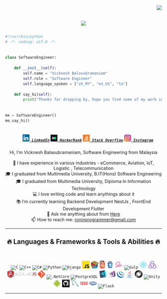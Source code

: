 <img align="right" src="https://visitor-badge.laobi.icu/badge?page_id=roninprogrammer">

<h1 align="center">
  <a href="https://git.io/typing-svg">
    <img src="https://readme-typing-svg.herokuapp.com/?lines=Hello,+There!+👋;This+is+Vicknesh+B....;Nice+to+meet+you!&center=true&size=30">
  </a>
</h1>

```python
#!/usr/bin/python
# -*- coding: utf-8 -*-


class SoftwareEngineer:

    def __init__(self):
        self.name = "Vicknesh Balasubramaniam"
        self.role = "Software Engineer"
        self.language_spoken = ["zh_MY", "en_US", "ta"]

    def say_hi(self):
        print("Thanks for dropping by, hope you find some of my work interesting.")


me = SoftwareEngineer()
me.say_hi()
```

<h5 align="center">
  <code>
    <a href="https://www.linkedin.com/in/vickneshbalasubramaniam/" title="LinkedIn Profile"><img width="22" src="images/linkedin.svg"> LinkedIn</a></code>
  <code><a href="https://www.hackerrank.com/roninprogrammer?" title="HackerRank Profile"><img width="22" src="images/hackerrank.png"> HackerRank</a></code>
  <code><a href="https://stackoverflow.com/users/17338422/vicknesh-balasubramaniam" title="Stack Overflow Profile"><img width="22" src="images/stackoverflow.svg"> Stack Overflow</a></code>
  <code><a href="https://www.instagram.com/vickneshb/" title="Instagram Profile"><img width="22" src="images/instagram.svg"> Instagram</a></code>
</h5>

<p align="center">
  Hi, I'm Vicknesh Balasubramaniam, Software Engineering from Malaysia
  <br>
  <br>
  🔬 I have experience in various industries - eCommerce, Aviation, IoT, Logistic , Telecommunication  
  <br>
  🎓 I graduated from Multimedia University, B.IT(Hons) Software Engineering
  <br>
  🎓 I graduated from Multimedia University, Diploma In Information Technology
  <br>
  💻 I love writing code and learn anythings about it
  <br>
  📚 I’m currently learning Backend Development NestJs , FrontEnd Development Flutter 
  <br>
  💬 Ask me anything about from <a href="https://github.com/roninprogrammer/roninprogrammer/issues" title="Issues">Here</a>
  <br>
  📫 How to reach me: <a href="mailto: roninprogrammer@gmail.com">roninprogrammer@gmail.com</a>
</p>

<hr>
<h2 align="center">🔥 Languages & Frameworks & Tools & Abilities 🔥</h2>
<br>
<p align="center">
  <code><img title="C" height="25" src="images/c.svg"></code>
  <code><img title="C++" height="25" src="images/cpp.svg"></code>
  <code><img title="C#" height="25" src="images/cSharp.svg"></code>
  <code><img title="Python" height="25" src="images/python-original.svg"></code>
  <code><img title="Django" height="25" src="images/django.png"></code>
  <code><img title="Javascript" height="25" src="images/javascript.svg"></code>
  <code><img title="Problem Solving" height="25" src="images/problemSolving.png"></code>
  <code><img title="HTML5" height="25" src="images/html5.svg"></code>
  <code><img title="CSS" height="25" src="images/css.svg"></code>
  <code><img title="SASS" height="25" src="images/sass.svg"></code>
  <code><img title="Gulp" height="25" src="images/gulp.svg"></code>
  <code><img title="React" height="25" src="images/react-original.svg"></code>
  <code><img title="Redux" height="25" src="images/redux.svg"></code>
  <code><img title="AngularJS" height="25" src="images/angularjs.png"></code>
  <code><img title="Git" height="25" src="images/git-original.svg"></code>
  <code><img title=".NetCore" height="25" src="images/dotnetcore.svg"></code>
  <code><img title="PostgreSQL" height="25" src="images/postgresql.svg"></code>
  <code><img title="Visual Studio Code" height="25" src="images/vscode.png"></code>
  <code><img title="Microsoft Visual Studio" height="25" src="images/visualstudio.png"></code>
  <code><img title="JQuery" height="25" src="images/jquery-original.svg"></code>
  <code><img title="Java" height="25" src="images/java-original.svg"></code>
  <code><img title="JSON" height="25" src="images/json.svg"></code>
  <code><img title="Unity" height="25" src="images/unity3d.svg"></code>
  <code><img title="Android" height="25" src="images/android.svg"></code>
  <code><img title="GitHub" height="25" src="images/github.svg"></code>
  <code><img title="MySQL" height="25" src="images/mysql.svg"></code>
  <code><img title="npm" height="25" src="images/npm.svg"></code>
  <code><img title="PHP" height="25" src="images/php.svg"></code>
  <code><img title="Flask" height="25" src="images/flask.png"></code>
</p>
<hr>

